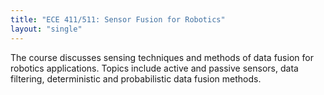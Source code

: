 ```yaml
---
title: "ECE 411/511: Sensor Fusion for Robotics"
layout: "single"
---
```


The course discusses sensing techniques and methods of data fusion for robotics applications. Topics include active and passive sensors, data filtering, deterministic and probabilistic data fusion methods.
